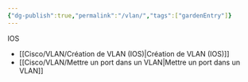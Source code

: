 ```yaml
---
{"dg-publish":true,"permalink":"/vlan/","tags":["gardenEntry"]}
---
```


IOS 
- [[Cisco/VLAN/Création de VLAN (IOS)\|Création de VLAN (IOS)]]
- [[Cisco/VLAN/Mettre un port dans un VLAN\|Mettre un port dans un VLAN]]
